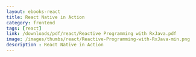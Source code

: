 ```yaml
---
layout: ebooks-react
title: React Native in Action 
category: frontend
tags: [react]
link: /downloads/pdf/react/Reactive Programming with RxJava.pdf 
image: /images/thumbs/react/Reactive-Programming-with-RxJava-min.png
description : React Native in Action 
---
```












